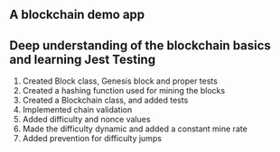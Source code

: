 A blockchain demo app
-------------------------
Deep understanding of the blockchain basics and learning Jest Testing
-------------------------
1. Created Block class, Genesis block and proper tests
2. Created a hashing function used for mining the blocks
3. Created a Blockchain class, and added tests
4. Implemented chain validation 
5. Added difficulty and nonce values
6. Made the difficulty dynamic and added a constant mine rate
7. Added prevention for difficulty jumps
